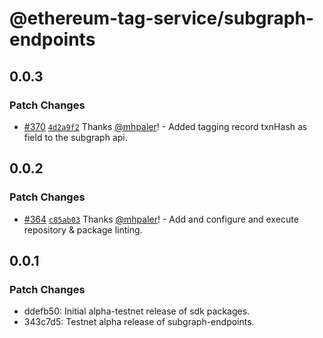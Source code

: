 # @ethereum-tag-service/subgraph-endpoints

## 0.0.3

### Patch Changes

- [#370](https://github.com/ethereum-tag-service/ets/pull/370) [`4d2a9f2`](https://github.com/ethereum-tag-service/ets/commit/4d2a9f27ab59017b87294573ebc5f5f5a08d22f7) Thanks [@mhpaler](https://github.com/mhpaler)! - Added tagging record txnHash as field to the subgraph api.

## 0.0.2

### Patch Changes

- [#364](https://github.com/ethereum-tag-service/ets/pull/364) [`c85ab03`](https://github.com/ethereum-tag-service/ets/commit/c85ab033adbff506a27e0c747da01a0ac53e9f59) Thanks [@mhpaler](https://github.com/mhpaler)! - Add and configure and execute repository & package linting.

## 0.0.1

### Patch Changes

- ddefb50: Initial alpha-testnet release of sdk packages.
- 343c7d5: Testnet alpha release of subgraph-endpoints.
